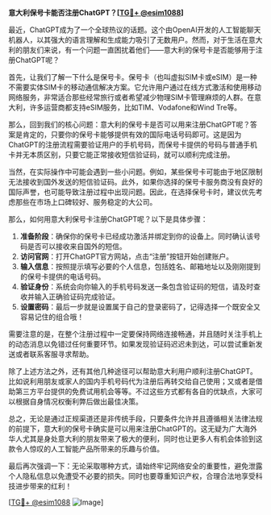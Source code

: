 **意大利保号卡能否注册ChatGPT？[[TG💪+ @esim1088](https://t.me/s/esim1088)]**

最近，ChatGPT成为了一个全球热议的话题。这个由OpenAI开发的人工智能聊天机器人，以其强大的语言理解和生成能力吸引了无数用户。然而，对于生活在意大利的朋友们来说，有一个问题一直困扰着他们——意大利的保号卡是否能够用于注册ChatGPT呢？

首先，让我们了解一下什么是保号卡。保号卡（也叫虚拟SIM卡或eSIM）是一种不需要实体SIM卡的移动通信解决方案。它允许用户通过在线方式激活和使用移动网络服务，非常适合那些经常旅行或者希望减少物理SIM卡管理麻烦的人群。在意大利，许多运营商都支持eSIM服务，比如TIM、Vodafone和Wind Tre等。

那么，回到我们的核心问题：意大利的保号卡是否可以用来注册ChatGPT呢？答案是肯定的，只要你的保号卡能够提供有效的国际电话号码即可。这是因为ChatGPT的注册流程需要验证用户的手机号码，而保号卡提供的号码与普通手机卡并无本质区别，只要它能正常接收短信验证码，就可以顺利完成注册。

当然，在实际操作中可能会遇到一些小问题。例如，某些保号卡可能由于地区限制无法接收到国外发送的短信验证码。此外，如果你选择的保号卡服务商没有良好的国际声誉，也可能导致注册过程中出现问题。因此，在选择保号卡时，建议优先考虑那些在市场上口碑较好、服务稳定的大公司。

那么，如何用意大利保号卡注册ChatGPT呢？以下是具体步骤：

1. **准备阶段**：确保你的保号卡已经成功激活并绑定到你的设备上。同时确认该号码是否可以接收来自国外的短信。
2. **访问官网**：打开ChatGPT官方网站，点击“注册”按钮开始创建账户。
3. **输入信息**：按照提示填写必要的个人信息，包括姓名、邮箱地址以及刚刚提到的保号卡提供的电话号码。
4. **验证身份**：系统会向你输入的手机号码发送一条包含验证码的短信，请及时查收并输入正确验证码完成验证。
5. **设置密码**：最后一步就是设置属于自己的登录密码了，记得选择一个既安全又容易记住的组合哦！

需要注意的是，在整个注册过程中一定要保持网络连接畅通，并且随时关注手机上的动态消息以免错过任何重要环节。如果发现验证码迟迟未到达，可以尝试重新发送或者联系客服寻求帮助。

除了上述方法之外，还有其他几种途径可以帮助意大利用户顺利注册ChatGPT。比如说利用朋友或家人的国内手机号码代为注册后再转交给自己使用；又或者是借助第三方平台提供的免费试用机会等等。不过这些方式都有各自的优缺点，大家可以根据自身情况权衡利弊后做出最佳决策。

总之，无论是通过正规渠道还是非传统手段，只要条件允许并且遵循相关法律法规的前提下，意大利的保号卡确实是可以用来注册ChatGPT的。这无疑为广大海外华人尤其是身处意大利的朋友带来了极大的便利，同时也让更多人有机会体验到这款令人惊叹的人工智能产品所带来的乐趣与价值。

最后再次强调一下：无论采取哪种方式，请始终牢记网络安全的重要性，避免泄露个人隐私信息以免遭受不必要的损失。同时也要尊重知识产权，合理合法地享受科技进步带来的红利！

[[TG💪+ @esim1088](https://t.me/s/esim1088) ![Image](https://i.postimg.cc/4NQfJmqS/Snipaste-2025-05-13-00-14-12.png)]